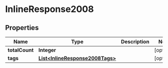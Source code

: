 
# InlineResponse2008

## Properties
Name | Type | Description | Notes
------------ | ------------- | ------------- | -------------
**totalCount** | **Integer** |  |  [optional]
**tags** | [**List&lt;InlineResponse2008Tags&gt;**](InlineResponse2008Tags.md) |  |  [optional]



